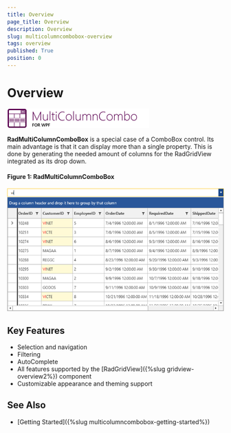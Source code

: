 ```yaml
---
title: Overview
page_title: Overview
description: Overview
slug: multicolumncombobox-overview
tags: overview
published: True
position: 0
---
```


# Overview

![RadMultiColumnComboBox](images/MultiColumnComboBox_Overview_Icon.png)

__RadMultiColumnComboBox__ is a special case of a ComboBox control. Its main advantage is that it can display more than a single property. This is done by generating the needed amount of columns for the RadGridView integrated as its drop down.

#### __Figure 1: RadMultiColumnComboBox__
![RadMultiColumnComboBox](images/MultiColumnComboBox_Overview.png)

## Key Features

* Selection and navigation
* Filtering
* AutoComplete
* All features supported by the [RadGridView]({%slug gridview-overview2%}) component 
* Customizable appearance and theming support

## See Also

* [Getting Started]({%slug multicolumncombobox-getting-started%})